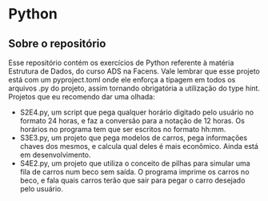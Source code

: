 # Python
## Sobre o repositório
Esse repositório contém os exercícios de Python referente à matéria Estrutura de Dados, do curso ADS na Facens.
Vale lembrar que esse projeto está com um pyproject.toml onde ele enforça a tipagem em todos os arquivos .py do projeto, assim tornando obrigatória a utilização do type hint.
Projetos que eu recomendo dar uma olhada:
* S2E4.py, um script que pega qualquer horário digitado pelo usuário no formato 24 horas, e faz a conversão para a notação de 12 horas. Os horários no programa tem que ser escritos no formato hh:mm.
* S3E3.py, um projeto que pega modelos de carros, pega informações chaves dos mesmos, e calcula qual deles é mais econômico. Ainda está em desenvolvimento.
* S4E2.py, um projeto que utiliza o conceito de pilhas para simular uma fila de carros num beco sem saída. O programa imprime os carros no beco, e fala quais carros terão que sair para pegar o carro desejado pelo usuário.

